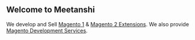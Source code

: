## Welcome to Meetanshi

We develop and Sell [Magento 1](https://meetanshi.com/magento-extensions.html) & [Magento 2 Extensions](https://meetanshi.com/magento-2-extensions.html). We also provide [Magento Development Services](https://meetanshi.com/magento-development-services.html).

